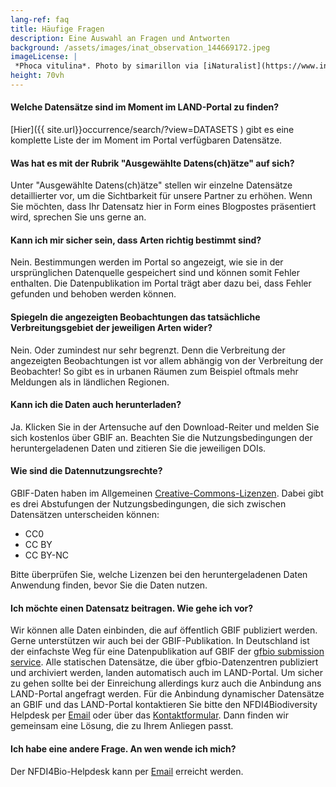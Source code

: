 ```yaml
---
lang-ref: faq
title: Häufige Fragen
description: Eine Auswahl an Fragen und Antworten
background: /assets/images/inat_observation_144669172.jpeg
imageLicense: |
 *Phoca vitulina*. Photo by simarillon via [iNaturalist](https://www.inaturalist.org/observations/144669172)
height: 70vh
---
```

#### Welche Datensätze sind im Moment im LAND-Portal zu finden?

[Hier]({{ site.url}}occurrence/search/?view=DATASETS ) gibt es eine komplette Liste der im Moment im Portal verfügbaren Datensätze.


#### Was hat es mit der Rubrik "Ausgewählte Datens(ch)ätze" auf sich?

Unter "Ausgewählte Datens(ch)ätze" stellen wir einzelne Datensätze detaillierter vor, um die Sichtbarkeit für unsere Partner zu erhöhen. Wenn Sie möchten, dass Ihr Datensatz hier in Form eines Blogpostes präsentiert wird, sprechen Sie uns gerne an.


#### Kann ich mir sicher sein, dass Arten richtig bestimmt sind?

Nein. Bestimmungen werden im Portal so angezeigt, wie sie in der ursprünglichen Datenquelle gespeichert sind und können somit Fehler enthalten. Die Datenpublikation im Portal trägt aber dazu bei, dass Fehler gefunden und behoben werden können. 

#### Spiegeln die angezeigten Beobachtungen das tatsächliche Verbreitungsgebiet der jeweiligen Arten wider?

Nein. Oder zumindest nur sehr begrenzt. Denn die Verbreitung der angezeigten Beobachtungen ist vor allem abhängig von der Verbreitung der Beobachter! So gibt es in urbanen Räumen zum Beispiel oftmals mehr Meldungen als in ländlichen Regionen. 

#### Kann ich die Daten auch herunterladen?

Ja. Klicken Sie in der Artensuche auf den Download-Reiter und melden Sie sich kostenlos über GBIF an. Beachten Sie die Nutzungsbedingungen der heruntergeladenen Daten und zitieren Sie die jeweiligen DOIs.

#### Wie sind die Datennutzungsrechte?

GBIF-Daten haben im Allgemeinen [Creative-Commons-Lizenzen](https://creativecommons.org/). Dabei gibt es drei Abstufungen der Nutzungsbedingungen, die sich zwischen Datensätzen unterscheiden können:

- CC0
- CC BY
- CC BY-NC

Bitte überprüfen Sie, welche Lizenzen bei den heruntergeladenen Daten Anwendung finden, bevor Sie die Daten nutzen.

#### Ich möchte einen Datensatz beitragen. Wie gehe ich vor?

Wir können alle Daten einbinden, die auf öffentlich GBIF publiziert werden. Gerne unterstützen wir auch bei der GBIF-Publikation. In Deutschland ist der einfachste Weg für eine Datenpublikation auf GBIF der [gfbio submission service](https://submissions.gfbio.org/). Alle statischen Datensätze, die über gfbio-Datenzentren publiziert und archiviert werden, landen automatisch auch im LAND-Portal. Um sicher zu gehen sollte bei der Einreichung allerdings kurz auch die Anbindung ans LAND-Portal angefragt werden. Für die Anbindung dynamischer Datensätze an GBIF und das LAND-Portal kontaktieren Sie bitte den NFDI4Biodiversity Helpdesk per [Email](mailto:helpdesk@nfdi4biodiversity.org) oder über das [Kontaktformular](https://www.nfdi4biodiversity.org/de/kontakt/). Dann finden wir gemeinsam eine Lösung, die zu Ihrem Anliegen passt.

#### Ich habe eine andere Frage. An wen wende ich mich?

Der NFDI4Bio-Helpdesk kann per [Email](mailto:helpdesk@nfdi4biodiversity.org) erreicht werden.
